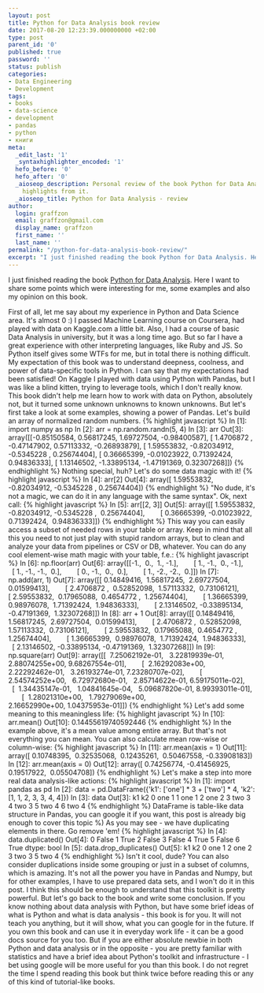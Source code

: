 ```yaml
---
layout: post
title: Python for Data Analysis book review
date: 2017-08-20 12:23:39.000000000 +02:00
type: post
parent_id: '0'
published: true
password: ''
status: publish
categories:
- Data Engineering
- Development
tags:
- books
- data-science
- development
- pandas
- python
- книги
meta:
  _edit_last: '1'
  _syntaxhighlighter_encoded: '1'
  hefo_before: '0'
  hefo_after: '0'
  _aioseop_description: Personal review of the book Python for Data Analysis and some
    highlights from it.
  _aioseop_title: Python for Data Analysis - review
author:
  login: graffzon
  email: graffzon@gmail.com
  display_name: graffzon
  first_name: ''
  last_name: ''
permalink: "/python-for-data-analysis-book-review/"
excerpt: "I just finished reading the book Python for Data Analysis. Here I want to share some points which were interesting for me, some examples and also my opinion on this book."
---
```


I just finished reading the book <a href="http://a.co/04UXQze">Python for Data Analysis</a>. Here I want to share some points which were interesting for me, some examples and also my opinion on this book.
<!--more-->
First of all, let me say about my experience in Python and Data Science area. It's almost 0 :)
I passed Machine Learning course on Coursera, had played with data on Kaggle.com a little bit. Also, I had a course of basic Data Analysis in university, but it was a long time ago. But so far I have a great experience with other interpreting languages, like Ruby and JS. So Python itself gives some WTFs for me, but in total there is nothing difficult. My expectation of this book was to understand deepness, coolness, and power of data-specific tools in Python. I can say that my expectations had been satisfied!
On Kaggle I played with data using Python with Pandas, but I was like a blind kitten, trying to leverage tools, which I don't really know. This book didn't help me learn how to work with data on Python, absolutely not, but it turned some unknown unknowns to known unknowns. But let's first take a look at some examples, showing a power of Pandas.
Let's build an array of normalized random numbers.
{% highlight javascript %}
In [1]: import numpy as np
In [2]: arr = np.random.randn(5, 4)
In [3]: arr
Out[3]:
array([[-0.85150584, 0.56817245, 1.69727504, -0.98400587],
[ 1.4706872 , -0.47147902, 0.57113332, -0.26893879],
[ 1.59553832, -0.82034912, -0.5345228 , 0.25674404],
[ 0.36665399, -0.01023922, 0.71392424, 0.94836333],
[ 1.13146502, -1.33895134, -1.47191369, 0.32307268]])
{% endhighlight %}
Nothing special, huh? Let's do some data magic with it!
{% highlight javascript %}
In [4]: arr[2]
Out[4]: array([ 1.59553832, -0.82034912, -0.5345228 ,  0.25674404])
{% endhighlight %}
"No dude, it's not a magic, we can do it in any language with the same syntax". Ok, next call:
{% highlight javascript %}
In [5]: arr[[2, 3]]
Out[5]:
array([[ 1.59553832, -0.82034912, -0.5345228 ,  0.25674404],
       [ 0.36665399, -0.01023922,  0.71392424,  0.94836333]])
{% endhighlight %}
This way you can easily access a subset of needed rows in your table or array. Keep in mind that all this you need to not just play with stupid random arrays, but to clean and analyze your data from pipelines or CSV or DB, whatever.
You can do any cool element-wise math magic with your table, f.e.:
{% highlight javascript %}
In [6]: np.floor(arr)
Out[6]:
array([[-1.,  0.,  1., -1.],
       [ 1., -1.,  0., -1.],
       [ 1., -1., -1.,  0.],
       [ 0., -1.,  0.,  0.],
       [ 1., -2., -2.,  0.]])
In [7]: np.add(arr, 1)
Out[7]:
array([[ 0.14849416,  1.56817245,  2.69727504,  0.01599413],
       [ 2.4706872 ,  0.52852098,  1.57113332,  0.73106121],
       [ 2.59553832,  0.17965088,  0.4654772 ,  1.25674404],
       [ 1.36665399,  0.98976078,  1.71392424,  1.94836333],
       [ 2.13146502, -0.33895134, -0.47191369,  1.32307268]])
In [8]: arr + 1
Out[8]:
array([[ 0.14849416,  1.56817245,  2.69727504,  0.01599413],
       [ 2.4706872 ,  0.52852098,  1.57113332,  0.73106121],
       [ 2.59553832,  0.17965088,  0.4654772 ,  1.25674404],
       [ 1.36665399,  0.98976078,  1.71392424,  1.94836333],
       [ 2.13146502, -0.33895134, -0.47191369,  1.32307268]])
In [9]: np.square(arr)
Out[9]:
array([[  7.25062192e-01,   3.22819939e-01,   2.88074255e+00, 9.68267554e-01],
       [  2.16292083e+00,   2.22292462e-01,   3.26193274e-01, 7.23280707e-02],
       [  2.54574252e+00,   6.72972680e-01,   2.85714622e-01, 6.59175011e-02],
       [  1.34435147e-01,   1.04841645e-04,   5.09687820e-01, 8.99393011e-01],
       [  1.28021310e+00,   1.79279069e+00,   2.16652990e+00, 1.04375953e-01]])
{% endhighlight %}
Let's add some meaning to this meaningless life:
{% highlight javascript %}
In [10]: arr.mean()
Out[10]: 0.14455619740592446
{% endhighlight %}
In the example above, it's a mean value among entire array. But that's not everything you can mean. You can also calculate mean row-wise or column-wise:
{% highlight javascript %}
In [11]: arr.mean(axis = 1)
Out[11]: array([ 0.10748395,  0.32535068,  0.12435261,  0.50467558, -0.33908183])
In [12]: arr.mean(axis = 0)
Out[12]: array([ 0.74256774, -0.41456925,  0.19517922,  0.05504708])
{% endhighlight %}
Let's make a step into more real data analysis-like actions:
{% highlight javascript %}
In [1]: import pandas as pd
In [2]: data = pd.DataFrame({'k1': ['one'] * 3 + ['two'] * 4, 'k2': [1, 1, 2, 3, 3, 4, 4]})
In [3]: data
Out[3]:
    k1  k2
0  one   1
1  one   1
2  one   2
3  two   3
4  two   3
5  two   4
6  two   4
{% endhighlight %}
DataFrame is table-like data structure in Pandas, you can google it if you want, this post is already big enough to cover this topic %)
As you may see - we have duplicating elements in there. Go remove 'em!
{% highlight javascript %}
In [4]: data.duplicated()
Out[4]:
0    False
1     True
2    False
3    False
4     True
5    False
6     True
dtype: bool
In [5]: data.drop_duplicates()
Out[5]:
    k1  k2
0  one   1
2  one   2
3  two   3
5  two   4
{% endhighlight %}
Isn't it cool, dude? You can also consider duplications inside some grouping or just in a subset of columns, which is amazing.
It's not all the power you have in Pandas and Numpy, but for other examples, I have to use prepared data sets, and I won't do it in this post. I think this should be enough to understand that this toolkit is pretty powerful.
But let's go back to the book and write some conclusion.
If you know nothing about data analysis with Python, but have some brief ideas of what is Python and what is data analysis - this book is for you. It will not teach you anything, but it will show, what you can google for in the future. If you own this book and can use it in everyday work life - it can be a good docs source for you too. But if you are either absolute newbie in both Python and data analysis or in the opposite - you are pretty familiar with statistics and have a brief idea about Python's toolkit and infrastructure - I bet using google will be more useful for you than this book.
I do not regret the time I spend reading this book but think twice before reading this or any of this kind of tutorial-like books.		
